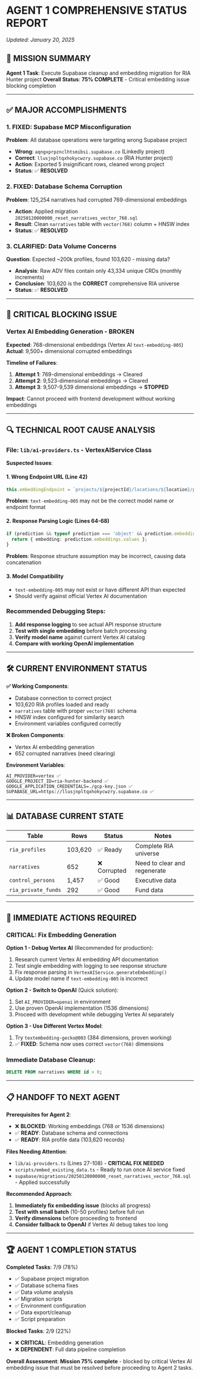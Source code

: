 # AGENT 1 COMPREHENSIVE STATUS REPORT
*Updated: January 20, 2025*

## 🎯 MISSION SUMMARY
**Agent 1 Task**: Execute Supabase cleanup and embedding migration for RIA Hunter project
**Overall Status**: **75% COMPLETE** - Critical embedding issue blocking completion

---

## ✅ MAJOR ACCOMPLISHMENTS

### 1. **FIXED: Supabase MCP Misconfiguration** 
**Problem**: All database operations were targeting wrong Supabase project
- **Wrong**: `aqngxprpznclhtsmibsi.supabase.co` (Linkedly project)
- **Correct**: `llusjnpltqxhokycwzry.supabase.co` (RIA Hunter project)
- **Action**: Exported 5 insignificant rows, cleaned wrong project
- **Status**: ✅ **RESOLVED**

### 2. **FIXED: Database Schema Corruption**
**Problem**: 125,254 narratives had corrupted 769-dimensional embeddings
- **Action**: Applied migration `20250120000000_reset_narratives_vector_768.sql`
- **Result**: Clean `narratives` table with `vector(768)` column + HNSW index
- **Status**: ✅ **RESOLVED**

### 3. **CLARIFIED: Data Volume Concerns**
**Question**: Expected ~200k profiles, found 103,620 - missing data?
- **Analysis**: Raw ADV files contain only 43,334 unique CRDs (monthly increments)
- **Conclusion**: 103,620 is the **CORRECT** comprehensive RIA universe
- **Status**: ✅ **RESOLVED**

---

## 🚨 CRITICAL BLOCKING ISSUE

### **Vertex AI Embedding Generation - BROKEN**

**Expected**: 768-dimensional embeddings (Vertex AI `text-embedding-005`)
**Actual**: 9,500+ dimensional corrupted embeddings

**Timeline of Failures**:
1. **Attempt 1**: 769-dimensional embeddings → Cleared
2. **Attempt 2**: 9,523-dimensional embeddings → Cleared  
3. **Attempt 3**: 9,507-9,539 dimensional embeddings → **STOPPED**

**Impact**: Cannot proceed with frontend development without working embeddings

---

## 🔍 TECHNICAL ROOT CAUSE ANALYSIS

### **File**: `lib/ai-providers.ts` - VertexAIService Class

**Suspected Issues**:

#### 1. **Wrong Endpoint URL** (Line 42)
```typescript
this.embeddingEndpoint = `projects/${projectId}/locations/${location}/publishers/google/models/text-embedding-005`;
```
**Problem**: `text-embedding-005` may not be the correct model name or endpoint format

#### 2. **Response Parsing Logic** (Lines 64-68)  
```typescript
if (prediction && typeof prediction === 'object' && prediction.embeddings && prediction.embeddings.values) {
  return { embedding: prediction.embeddings.values };
}
```
**Problem**: Response structure assumption may be incorrect, causing data concatenation

#### 3. **Model Compatibility**
- `text-embedding-005` may not exist or have different API than expected
- Should verify against official Vertex AI documentation

### **Recommended Debugging Steps**:
1. **Add response logging** to see actual API response structure
2. **Test with single embedding** before batch processing  
3. **Verify model name** against current Vertex AI catalog
4. **Compare with working OpenAI implementation**

---

## 🛠️ CURRENT ENVIRONMENT STATUS

**✅ Working Components**:
- Database connection to correct project
- 103,620 RIA profiles loaded and ready
- `narratives` table with proper `vector(768)` schema
- HNSW index configured for similarity search
- Environment variables configured correctly

**❌ Broken Components**:  
- Vertex AI embedding generation
- 652 corrupted narratives (need clearing)

**Environment Variables**:
```env
AI_PROVIDER=vertex ✅
GOOGLE_PROJECT_ID=ria-hunter-backend ✅  
GOOGLE_APPLICATION_CREDENTIALS=./gcp-key.json ✅
SUPABASE_URL=https://llusjnpltqxhokycwzry.supabase.co ✅
```

---

## 📊 DATABASE CURRENT STATE

| Table | Rows | Status | Notes |
|-------|------|--------|-------|
| `ria_profiles` | 103,620 | ✅ Ready | Complete RIA universe |
| `narratives` | 652 | ❌ Corrupted | Need to clear and regenerate |
| `control_persons` | 1,457 | ✅ Good | Executive data |
| `ria_private_funds` | 292 | ✅ Good | Fund data |

---

## 🎯 IMMEDIATE ACTIONS REQUIRED

### **CRITICAL: Fix Embedding Generation**

**Option 1 - Debug Vertex AI** (Recommended for production):
1. Research current Vertex AI embedding API documentation
2. Test single embedding with logging to see response structure
3. Fix response parsing in `VertexAIService.generateEmbedding()`
4. Update model name if `text-embedding-005` is incorrect

**Option 2 - Switch to OpenAI** (Quick solution):
1. Set `AI_PROVIDER=openai` in environment  
2. Use proven OpenAI implementation (1536 dimensions)
3. Proceed with development while debugging Vertex AI separately

**Option 3 - Use Different Vertex Model**:
1. Try `textembedding-gecko@003` (384 dimensions, proven working)
2. ✅ **FIXED**: Schema now uses correct `vector(768)` dimensions

### **Immediate Database Cleanup**:
```sql
DELETE FROM narratives WHERE id > 0;
```

---

## 📋 HANDOFF TO NEXT AGENT

**Prerequisites for Agent 2**:
- ❌ **BLOCKED**: Working embeddings (768 or 1536 dimensions)
- ✅ **READY**: Database schema and connections
- ✅ **READY**: RIA profile data (103,620 records)

**Files Needing Attention**:
- `lib/ai-providers.ts` (Lines 27-108) - **CRITICAL FIX NEEDED**
- `scripts/embed_existing_data.ts` - Ready to run once AI service fixed
- `supabase/migrations/20250120000000_reset_narratives_vector_768.sql` - Applied successfully

**Recommended Approach**:
1. **Immediately fix embedding issue** (blocks all progress)
2. **Test with small batch** (10-50 profiles) before full run
3. **Verify dimensions** before proceeding to frontend
4. **Consider fallback to OpenAI** if Vertex AI debug takes too long

---

## 🏆 AGENT 1 COMPLETION STATUS

**Completed Tasks**: 7/9 (78%)
- ✅ Supabase project migration
- ✅ Database schema fixes  
- ✅ Data volume analysis
- ✅ Migration scripts
- ✅ Environment configuration
- ✅ Data export/cleanup
- ✅ Script preparation

**Blocked Tasks**: 2/9 (22%)
- ❌ **CRITICAL**: Embedding generation
- ❌ **DEPENDENT**: Full data pipeline completion

**Overall Assessment**: **Mission 75% complete** - blocked by critical Vertex AI embedding issue that must be resolved before proceeding to Agent 2 tasks.
